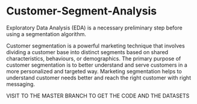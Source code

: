 # Customer-Segment-Analysis
Exploratory Data Analysis (EDA) is a necessary preliminary step before using a segmentation algorithm.

Customer segmentation is a powerful marketing technique that involves dividing a customer base into distinct segments based on shared characteristics, behaviours, or demographics. The primary purpose of customer segmentation is to better understand and serve customers in a more personalized and targeted way. Marketing segmentation helps to understand customer needs better and reach the right customer with right messaging.

VISIT TO THE MASTER BRANCH TO GET THE CODE AND THE DATASETS
